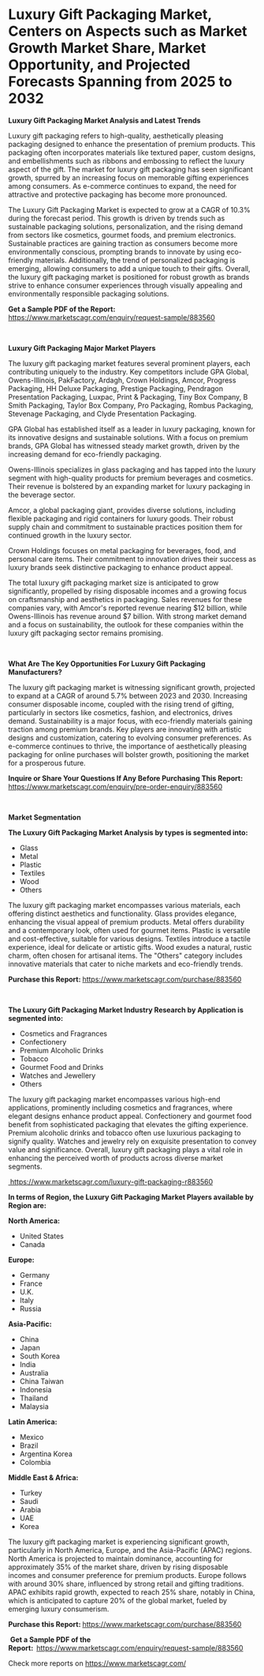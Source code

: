 <p><h1>Luxury Gift Packaging Market, Centers on Aspects such as Market Growth Market Share, Market Opportunity, and Projected Forecasts Spanning from 2025 to 2032</h1></p><p><strong>Luxury Gift Packaging Market Analysis and Latest Trends</strong></p>
<p><p>Luxury gift packaging refers to high-quality, aesthetically pleasing packaging designed to enhance the presentation of premium products. This packaging often incorporates materials like textured paper, custom designs, and embellishments such as ribbons and embossing to reflect the luxury aspect of the gift. The market for luxury gift packaging has seen significant growth, spurred by an increasing focus on memorable gifting experiences among consumers. As e-commerce continues to expand, the need for attractive and protective packaging has become more pronounced.</p><p>The Luxury Gift Packaging Market is expected to grow at a CAGR of 10.3% during the forecast period. This growth is driven by trends such as sustainable packaging solutions, personalization, and the rising demand from sectors like cosmetics, gourmet foods, and premium electronics. Sustainable practices are gaining traction as consumers become more environmentally conscious, prompting brands to innovate by using eco-friendly materials. Additionally, the trend of personalized packaging is emerging, allowing consumers to add a unique touch to their gifts. Overall, the luxury gift packaging market is positioned for robust growth as brands strive to enhance consumer experiences through visually appealing and environmentally responsible packaging solutions.</p></p>
<p><strong>Get a Sample PDF of the Report:&nbsp;</strong> <a href="https://www.marketscagr.com/enquiry/request-sample/883560?utm_campaign=3045&utm_medium=2&utm_source=Github&utm_content=ia&utm_term=08032025&utm_id=luxury-gift-packaging">https://www.marketscagr.com/enquiry/request-sample/883560</a></p>
<p>&nbsp;</p>
<p><strong>Luxury Gift Packaging Major Market Players</strong></p>
<p><p>The luxury gift packaging market features several prominent players, each contributing uniquely to the industry. Key competitors include GPA Global, Owens-Illinois, PakFactory, Ardagh, Crown Holdings, Amcor, Progress Packaging, HH Deluxe Packaging, Prestige Packaging, Pendragon Presentation Packaging, Luxpac, Print & Packaging, Tiny Box Company, B Smith Packaging, Taylor Box Company, Pro Packaging, Rombus Packaging, Stevenage Packaging, and Clyde Presentation Packaging.</p><p>GPA Global has established itself as a leader in luxury packaging, known for its innovative designs and sustainable solutions. With a focus on premium brands, GPA Global has witnessed steady market growth, driven by the increasing demand for eco-friendly packaging.</p><p>Owens-Illinois specializes in glass packaging and has tapped into the luxury segment with high-quality products for premium beverages and cosmetics. Their revenue is bolstered by an expanding market for luxury packaging in the beverage sector.</p><p>Amcor, a global packaging giant, provides diverse solutions, including flexible packaging and rigid containers for luxury goods. Their robust supply chain and commitment to sustainable practices position them for continued growth in the luxury sector.</p><p>Crown Holdings focuses on metal packaging for beverages, food, and personal care items. Their commitment to innovation drives their success as luxury brands seek distinctive packaging to enhance product appeal.</p><p>The total luxury gift packaging market size is anticipated to grow significantly, propelled by rising disposable incomes and a growing focus on craftsmanship and aesthetics in packaging. Sales revenues for these companies vary, with Amcor's reported revenue nearing $12 billion, while Owens-Illinois has revenue around $7 billion. With strong market demand and a focus on sustainability, the outlook for these companies within the luxury gift packaging sector remains promising.</p></p>
<p>&nbsp;</p>
<p><strong>What Are The Key Opportunities For Luxury Gift Packaging Manufacturers?</strong></p>
<p><p>The luxury gift packaging market is witnessing significant growth, projected to expand at a CAGR of around 5.7% between 2023 and 2030. Increasing consumer disposable income, coupled with the rising trend of gifting, particularly in sectors like cosmetics, fashion, and electronics, drives demand. Sustainability is a major focus, with eco-friendly materials gaining traction among premium brands. Key players are innovating with artistic designs and customization, catering to evolving consumer preferences. As e-commerce continues to thrive, the importance of aesthetically pleasing packaging for online purchases will bolster growth, positioning the market for a prosperous future.</p></p>
<p><strong>Inquire or Share Your Questions If Any Before Purchasing This Report:</strong> <a href="https://www.marketscagr.com/enquiry/pre-order-enquiry/883560?utm_campaign=3045&utm_medium=2&utm_source=Github&utm_content=ia&utm_term=08032025&utm_id=luxury-gift-packaging">https://www.marketscagr.com/enquiry/pre-order-enquiry/883560</a></p>
<p>&nbsp;</p>
<p><strong>Market Segmentation</strong></p>
<p><strong>The Luxury Gift Packaging Market Analysis by types is segmented into:</strong></p>
<p><ul><li>Glass</li><li>Metal</li><li>Plastic</li><li>Textiles</li><li>Wood</li><li>Others</li></ul></p>
<p><p>The luxury gift packaging market encompasses various materials, each offering distinct aesthetics and functionality. Glass provides elegance, enhancing the visual appeal of premium products. Metal offers durability and a contemporary look, often used for gourmet items. Plastic is versatile and cost-effective, suitable for various designs. Textiles introduce a tactile experience, ideal for delicate or artistic gifts. Wood exudes a natural, rustic charm, often chosen for artisanal items. The "Others" category includes innovative materials that cater to niche markets and eco-friendly trends.</p></p>
<p><strong>Purchase this Report:&nbsp;</strong><a href="https://www.marketscagr.com/purchase/883560?utm_campaign=3045&utm_medium=2&utm_source=Github&utm_content=ia&utm_term=08032025&utm_id=luxury-gift-packaging">https://www.marketscagr.com/purchase/883560</a></p>
<p>&nbsp;</p>
<p><strong>The Luxury Gift Packaging Market Industry Research by Application is segmented into:</strong></p>
<p><ul><li>Cosmetics and Fragrances</li><li>Confectionery</li><li>Premium Alcoholic Drinks</li><li>Tobacco</li><li>Gourmet Food and Drinks</li><li>Watches and Jewellery</li><li>Others</li></ul></p>
<p><p>The luxury gift packaging market encompasses various high-end applications, prominently including cosmetics and fragrances, where elegant designs enhance product appeal. Confectionery and gourmet food benefit from sophisticated packaging that elevates the gifting experience. Premium alcoholic drinks and tobacco often use luxurious packaging to signify quality. Watches and jewelry rely on exquisite presentation to convey value and significance. Overall, luxury gift packaging plays a vital role in enhancing the perceived worth of products across diverse market segments.</p></p>
<p><a href="https://www.marketscagr.com/luxury-gift-packaging-r883560?utm_campaign=3045&utm_medium=2&utm_source=Github&utm_content=ia&utm_term=08032025&utm_id=luxury-gift-packaging">&nbsp;https://www.marketscagr.com/luxury-gift-packaging-r883560</a></p>
<p><strong>In terms of Region, the Luxury Gift Packaging Market Players available by Region are:</strong></p>
<p>
    <p> <strong> North America: </strong>
        <ul>
            <li>United States</li>
            <li>Canada</li>
        </ul>
        </p> 
    <p> <strong> Europe: </strong>
        <ul>
            <li>Germany</li>
            <li>France</li>
            <li>U.K.</li>
            <li>Italy</li>
            <li>Russia</li>
        </ul>
        </p> 
    <p> <strong> Asia-Pacific: </strong>
        <ul>
            <li>China</li>
            <li>Japan</li>
            <li>South Korea</li>
            <li>India</li>
            <li>Australia</li>
            <li>China Taiwan</li>
            <li>Indonesia</li>
            <li>Thailand</li>
            <li>Malaysia</li>
        </ul>
        </p> 
    <p> <strong> Latin America: </strong>
        <ul>
            <li>Mexico</li>
            <li>Brazil</li>
            <li>Argentina Korea</li>
            <li>Colombia</li>
        </ul>
        </p> 
    <p> <strong> Middle East & Africa: </strong>
        <ul>
            <li>Turkey</li>
            <li>Saudi</li>
            <li>Arabia</li>
            <li>UAE</li>
            <li>Korea</li>
        </ul>
    </p>
    </p>
<p><p>The luxury gift packaging market is experiencing significant growth, particularly in North America, Europe, and the Asia-Pacific (APAC) regions. North America is projected to maintain dominance, accounting for approximately 35% of the market share, driven by rising disposable incomes and consumer preference for premium products. Europe follows with around 30% share, influenced by strong retail and gifting traditions. APAC exhibits rapid growth, expected to reach 25% share, notably in China, which is anticipated to capture 20% of the global market, fueled by emerging luxury consumerism.</p></p>
<p><strong>Purchase this Report: </strong><a href="https://www.marketscagr.com/purchase/883560?utm_campaign=3045&utm_medium=2&utm_source=Github&utm_content=ia&utm_term=08032025&utm_id=luxury-gift-packaging">https://www.marketscagr.com/purchase/883560</a></p>
<p>&nbsp;<strong>Get a Sample PDF of the Report:&nbsp;&nbsp;</strong><a href="https://www.marketscagr.com/enquiry/request-sample/883560?utm_campaign=3045&utm_medium=2&utm_source=Github&utm_content=ia&utm_term=08032025&utm_id=luxury-gift-packaging">https://www.marketscagr.com/enquiry/request-sample/883560</a></p>
<p><strong></strong></p>
<p>Check more reports on <a href="https://www.marketscagr.com/?utm_campaign=3045&utm_medium=2&utm_source=Github&utm_content=ia&utm_term=08032025&utm_id=luxury-gift-packaging">https://www.marketscagr.com/</a></p>